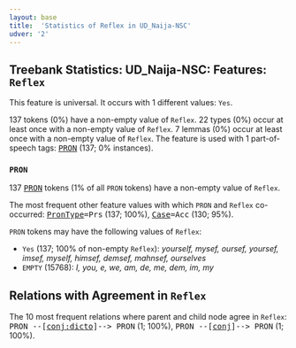 ```yaml
---
layout: base
title:  'Statistics of Reflex in UD_Naija-NSC'
udver: '2'
---
```


## Treebank Statistics: UD_Naija-NSC: Features: `Reflex`

This feature is universal.
It occurs with 1 different values: `Yes`.

137 tokens (0%) have a non-empty value of `Reflex`.
22 types (0%) occur at least once with a non-empty value of `Reflex`.
7 lemmas (0%) occur at least once with a non-empty value of `Reflex`.
The feature is used with 1 part-of-speech tags: <tt><a href="pcm_nsc-pos-PRON.html">PRON</a></tt> (137; 0% instances).

### `PRON`

137 <tt><a href="pcm_nsc-pos-PRON.html">PRON</a></tt> tokens (1% of all `PRON` tokens) have a non-empty value of `Reflex`.

The most frequent other feature values with which `PRON` and `Reflex` co-occurred: <tt><a href="pcm_nsc-feat-PronType.html">PronType</a></tt><tt>=Prs</tt> (137; 100%), <tt><a href="pcm_nsc-feat-Case.html">Case</a></tt><tt>=Acc</tt> (130; 95%).

`PRON` tokens may have the following values of `Reflex`:

* `Yes` (137; 100% of non-empty `Reflex`): <em>yourself, mysef, oursef, yoursef, imsef, myself, himsef, demsef, mahnsef, ourselves</em>
* `EMPTY` (15768): <em>I, you, e, we, am, de, me, dem, im, my</em>

## Relations with Agreement in `Reflex`

The 10 most frequent relations where parent and child node agree in `Reflex`:
<tt>PRON --[<tt><a href="pcm_nsc-dep-conj-dicto.html">conj:dicto</a></tt>]--> PRON</tt> (1; 100%),
<tt>PRON --[<tt><a href="pcm_nsc-dep-conj.html">conj</a></tt>]--> PRON</tt> (1; 100%).


